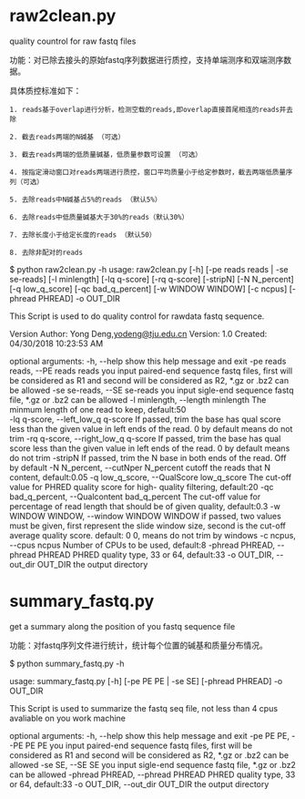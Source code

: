 # raw2clean.py

quality countrol for raw fastq files


功能：对已除去接头的原始fastq序列数据进行质控，支持单端测序和双端测序数据。

具体质控标准如下：

	1. reads基于overlap进行分析，检测空载的reads,即overlap直接首尾相连的reads并去除
    
	2. 截去reads两端的N碱基 （可选）
    
	3. 截去reads两端的低质量碱基，低质量参数可设置 （可选）
    
	4. 按指定滑动窗口对reads两端进行质控，窗口平均质量小于给定参数时，截去两端低质量序列（可选）
    
	5. 去除reads中N碱基占5%的reads （默认5%）
    
	6. 去除reads中低质量碱基大于30%的reads（默认30%）
    
	7. 去除长度小于给定长度的reads （默认50）
    
	8. 去除非配对的reads
    
$ python raw2clean.py  -h
usage: raw2clean.py [-h] [-pe reads reads | -se se-reads] [-l minlength]
                    [-lq q-score] [-rq q-score] [-stripN] [-N N_percent]
                    [-q low_q_score] [-qc bad_q_percent] [-w WINDOW WINDOW]
                    [-c ncpus] [-phread PHREAD] -o OUT_DIR

This Script is used to do quality control for rawdata fastq sequence.

Version
    Author: Yong Deng,yodeng@tju.edu.cn
    Version: 1.0
    Created: 04/30/2018 10:23:53 AM

optional arguments:
  -h, --help            show this help message and exit
  -pe reads reads, --PE reads reads
                        you input paired-end sequence fastq files, first will
                        be considered as R1 and second will be considered as
                        R2, *.gz or .bz2 can be allowed
  -se se-reads, --SE se-reads
                        you input sigle-end sequence fastq file, *.gz or .bz2
                        can be allowed
  -l minlength, --length minlength
                        The minmum length of one read to keep, default:50			
  -lq q-score, --left_low_q q-score
                        If passed, trim the base has qual score less than the
                        given value in left ends of the read. 0 by default
                        means do not trim
  -rq q-score, --right_low_q q-score
                        If passed, trim the base has qual score less than the
                        given value in left ends of the read. 0 by default
                        means do not trim
  -stripN               If passed, trim the N base in both ends of the read.
                        Off by default
  -N N_percent, --cutNper N_percent
                        cutoff the reads that N content, default:0.05
  -q low_q_score, --QualScore low_q_score
                        The cut-off value for PHRED quality score for high-
                        quality filtering, default:20
  -qc bad_q_percent, --Qualcontent bad_q_percent
                        The cut-off value for percentage of read length that
                        should be of given quality, default:0.3
  -w WINDOW WINDOW, --window WINDOW WINDOW
                        if passed, two values must be given, first represent
                        the slide window size, second is the cut-off average
                        quality score. default: 0 0, means do not trim by
                        windows
  -c ncpus, --cpus ncpus
                        Number of CPUs to be used, default:8
  -phread PHREAD, --phread PHREAD
                        PHRED quality type, 33 or 64, default:33
  -o OUT_DIR, --out_dir OUT_DIR
                        the output directory
    



# summary_fastq.py

get a summary along the position of you fastq sequence file


功能：对fastq序列文件进行统计，统计每个位置的碱基和质量分布情况。

$ python summary_fastq.py -h

usage: summary_fastq.py [-h] [-pe PE PE | -se SE] [-phread PHREAD] -o OUT_DIR

This Script is used to summarize the fastq seq file, not less than 4 cpus
avaliable on you work machine

optional arguments:
  -h, --help            show this help message and exit
  -pe PE PE, --PE PE PE
                        you input paired-end sequence fastq files, first will
                        be considered as R1 and second will be considered as
                        R2, *.gz or .bz2 can be allowed
  -se SE, --SE SE       you input sigle-end sequence fastq file, *.gz or .bz2
                        can be allowed
  -phread PHREAD, --phread PHREAD
                        PHRED quality type, 33 or 64, default:33
  -o OUT_DIR, --out_dir OUT_DIR
                        the output directory
